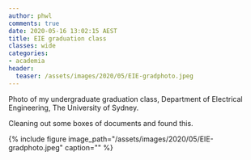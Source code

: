 ```yaml
---
author: phwl
comments: true
date: 2020-05-16 13:02:15 AEST
title: EIE graduation class
classes: wide
categories:
- academia
header:
  teaser: /assets/images/2020/05/EIE-gradphoto.jpeg
---
```


Photo of my undergraduate graduation class, Department of Electrical Engineering,
The University of Sydney.

<!-- more -->

Cleaning out some boxes of documents and found this.

{% include figure image_path="/assets/images/2020/05/EIE-gradphoto.jpeg" caption="" %}
